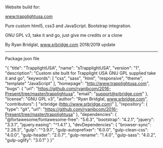Website build for:

www.trapplightusa.com

Pure custom html5, css3 and JavaScript. Bootstrap integration.

GNU GPL v3, take it and go, just give me credits or a clone

By Ryan Bridglal, www.srbridge.com 2018/2019 update




--------------------------------------------------------------------------------------
Package.json file

"{
    "title": "TrapplightUSA",
    "name": "sTrapplightUSA",
    "version": "1",
    "description": "Custom site built for Trapplight USA GNU GPL supplied take it and go",
    "keywords": [
        "css",
        "sass",
        "html",
        "responsive",
        "theme",
        "template"
        "JavaScript"
    ],
    "homepage": "http://www.trapplightusa.com",
    "bugs": {
        "url": "https://github.com/ryanjbcom/2016-Present/tree/master/trapplightusa",
        "email": "support@srbridge.com"
    },
    "license": "GNU GPL v3",
    "author": "Ryan Bridglal, www.srbridge.com",
    "contributors": [
        "srbridge (http://www.srbridge.com)"
    ],
    "repository": {
        "type": "git",
        "url": "https://github.com/ryanjbcom/2016-Present/tree/master/trapplightusa"
    },
    "dependencies": {
        "@fortawesome/fontawesome-free": "5.6.3",
        "bootstrap": "4.2.1",
        "jquery": "3.3.1",
        "jquery.easing": "^1.4.1"
    },
    "devDependencies": {
        "browser-sync": "2.26.3",
        "gulp": "^3.9.1",
        "gulp-autoprefixer": "6.0.0",
        "gulp-clean-css": "4.0.0",
        "gulp-header": "2.0.7",
        "gulp-rename": "1.4.0",
        "gulp-sass": "4.0.2",
        "gulp-uglify": "3.0.1"
    }
}"
